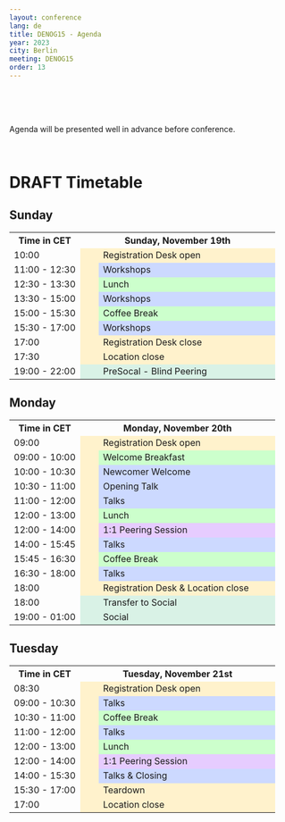 ```yaml
---
layout: conference
lang: de
title: DENOG15 - Agenda
year: 2023
city: Berlin
meeting: DENOG15
order: 13
---
```


<br /> 
<br /> 
<br /> 

Agenda will be presented well in advance before conference.

<br /> 

# DRAFT Timetable

## Sunday

<table>
<tr>
 <th>Time in CET</th>
 <th colspan="2">Sunday, November 19th</th>
</tr>
<tr>
 <td >10:00</td>
 <td style="background-color:#fff2cc">&nbsp;&nbsp;&nbsp;&nbsp;</td>
 <td width="300px" style="background-color:#fff2cc">Registration Desk open</td>
</tr>
<tr>
 <td>11:00 - 12:30</td>
 <td style="background-color:#fff2cc"></td>
 <td style="background-color:#ccd9ff">Workshops</td>
</tr>
<tr>
 <td>12:30 - 13:30</td>
 <td style="background-color:#fff2cc"></td>
 <td style="background-color:#ccffcc">Lunch</td>
</tr>
<tr>
 <td>13:30 - 15:00</td>
 <td style="background-color:#fff2cc"></td>
 <td style="background-color:#ccd9ff">Workshops</td>
</tr>
<tr>
 <td>15:00 - 15:30</td>
 <td style="background-color:#fff2cc"></td>
 <td style="background-color:#ccffcc">Coffee Break</td>
</tr>
<tr>
 <td>15:30 - 17:00</td>
 <td style="background-color:#fff2cc"></td>
 <td style="background-color:#ccd9ff">Workshops</td>
</tr>
<tr>
 <td>17:00</td>
 <td style="background-color:#fff2cc"></td>
 <td style="background-color:#fff2cc">Registration Desk close</td>
</tr>
<tr>
 <td>17:30</td>
 <td style="background-color:#fff2cc"></td>
 <td style="background-color:#fff2cc">Location close</td>
</tr>
<tr>
 <td>19:00 - 22:00</td>
 <td style="background-color:#d9f2e6"></td>
 <td style="background-color:#d9f2e6">PreSocal - Blind Peering</td>
</tr>
</table>


## Monday

<table>
<tr>
 <th>Time in CET</th>
 <th colspan="2">Monday, November 20th</th>
</tr>
<tr>
 <td>09:00</td>
 <td style="background-color:#fff2cc">&nbsp;&nbsp;&nbsp;&nbsp;</td>
 <td width="300px" style="background-color:#fff2cc">Registration Desk open</td>
</tr>
<tr>
 <td>09:00 - 10:00</td>
 <td style="background-color:#fff2cc"></td>
 <td style="background-color:#ccffcc">Welcome Breakfast</td>
</tr>
<tr>
 <td>10:00 - 10:30</td>
 <td style="background-color:#fff2cc"></td>
 <td style="background-color:#ccd9ff">Newcomer Welcome</td>
</tr>
<tr>
 <td>10:30 - 11:00</td>
 <td style="background-color:#fff2cc"></td>
 <td style="background-color:#ccd9ff">Opening Talk</td>
</tr>
<tr>
 <td>11:00 - 12:00</td>
 <td style="background-color:#fff2cc"></td>
 <td style="background-color:#ccd9ff">Talks</td>
</tr>
<tr>
 <td>12:00 - 13:00</td>
 <td style="background-color:#fff2cc"></td>
 <td style="background-color:#ccffcc">Lunch</td>
</tr>
<tr>
 <td>12:00 - 14:00</td>
 <td style="background-color:#fff2cc"></td>
 <td style="background-color:#e6ccff">1:1 Peering Session</td>
</tr>
<tr>
 <td>14:00 - 15:45</td>
 <td style="background-color:#fff2cc"></td>
 <td style="background-color:#ccd9ff">Talks</td>
</tr>
<tr>
 <td>15:45 - 16:30</td>
 <td style="background-color:#fff2cc"></td>
 <td style="background-color:#ccffcc">Coffee Break</td>
</tr>
<tr>
 <td>16:30 - 18:00</td>
 <td style="background-color:#fff2cc"></td>
 <td style="background-color:#ccd9ff">Talks</td>
</tr>
<tr>
 <td>18:00</td>
 <td style="background-color:#fff2cc"></td>
 <td style="background-color:#fff2cc">Registration Desk & Location close</td>
</tr>
<tr>
 <td>18:00</td>
 <td style="background-color:#d9f2e6"></td>
 <td style="background-color:#d9f2e6">Transfer to Social</td>
</tr>
<tr>
 <td>19:00 - 01:00</td>
 <td style="background-color:#d9f2e6"></td>
 <td style="background-color:#d9f2e6">Social</td>
</tr>
</table>

## Tuesday

<table>
<tr>
 <th>Time in CET</th>
 <th colspan="2">Tuesday, November 21st</th>
</tr>
<tr>
 <td>08:30</td>
 <td style="background-color:#fff2cc">&nbsp;&nbsp;&nbsp;&nbsp;</td>
 <td width="300px" style="background-color:#fff2cc">Registration Desk open</td>
</tr>
<tr>
 <td>09:00 - 10:30</td>
 <td style="background-color:#fff2cc"></td>
 <td style="background-color:#ccd9ff">Talks</td>
</tr>
<tr>
 <td>10:30 - 11:00</td>
 <td style="background-color:#fff2cc"></td>
 <td style="background-color:#ccffcc">Coffee Break</td>
</tr>
<tr>
 <td>11:00 - 12:00</td>
 <td style="background-color:#fff2cc"></td>
 <td style="background-color:#ccd9ff">Talks</td>
</tr>
<tr>
 <td>12:00 - 13:00</td>
 <td style="background-color:#fff2cc"></td>
 <td style="background-color:#ccffcc">Lunch</td>
</tr>
<tr>
 <td>12:00 - 14:00</td>
 <td style="background-color:#fff2cc"></td>
 <td style="background-color:#e6ccff">1:1 Peering Session</td>
</tr>
<tr>
 <td>14:00 - 15:30</td>
 <td style="background-color:#fff2cc"></td>
 <td style="background-color:#ccd9ff">Talks & Closing</td>
</tr>
<tr>
 <td>15:30 - 17:00</td>
 <td style="background-color:#fff2cc"></td>
 <td style="background-color:#fff2cc">Teardown</td>
</tr>
<tr>
 <td>17:00</td>
 <td style="background-color:#fff2cc"></td>
 <td style="background-color:#fff2cc">Location close</td>
</tr>
</table>

<br /><br /><br />   

<!-- <pretalx-schedule event-url="https://pretalx.com/denog15/" locale="en" format="list" style="--pretalx-clr-primary: #F9CD00"></pretalx-schedule>
<noscript>
   <div class="pretalx-widget">
        <div class="pretalx-widget-info-message">
            JavaScript is disabled in your browser. To access our schedule without JavaScript,
            please <a target="_blank" href="https://pretalx.com/denog15/schedule/">click here</a>.
        </div>
    </div>
</noscript> --> 
